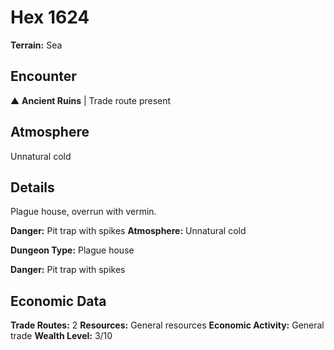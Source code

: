 # Hex 1624

**Terrain:** Sea

## Encounter
▲ **Ancient Ruins** | Trade route present

## Atmosphere
Unnatural cold

## Details
Plague house, overrun with vermin.

**Danger:** Pit trap with spikes
**Atmosphere:** Unnatural cold



**Dungeon Type:** Plague house

**Danger:** Pit trap with spikes

## Economic Data
**Trade Routes:** 2
**Resources:** General resources
**Economic Activity:** General trade
**Wealth Level:** 3/10
